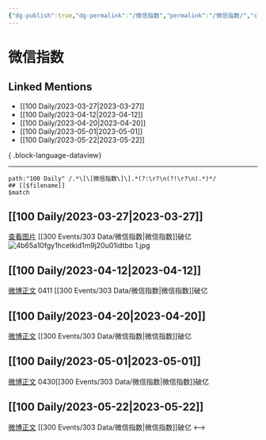 ```yaml
---
{"dg-publish":true,"dg-permalink":"/微信指数","permalink":"/微信指数/","created":"2023-03-28T14:33:25.000+08:00","updated":"2023-05-26T09:56:05.554+08:00"}
---
```


# 微信指数

## Linked Mentions
- [[100 Daily/2023-03-27\|2023-03-27]]
- [[100 Daily/2023-04-12\|2023-04-12]]
- [[100 Daily/2023-04-20\|2023-04-20]]
- [[100 Daily/2023-05-01\|2023-05-01]]
- [[100 Daily/2023-05-22\|2023-05-22]]

{ .block-language-dataview}

---

```expander
path:"100 Daily" /.*\[\[微信指数\]\].*(?:\r?\n(?!\r?\n).*)*/
## [[$filename]]
$match
```
## [[100 Daily/2023-03-27\|2023-03-27]]
[查看图片](https://wx3.sinaimg.cn/large/4b65a10fgy1hcetkid1m9j20u01idtbo.jpg) [[300 Events/303 Data/微信指数\|微信指数]]破亿
![4b65a10fgy1hcetkid1m9j20u01idtbo 1.jpg](/img/user/Attachments/4b65a10fgy1hcetkid1m9j20u01idtbo%201.jpg)
## [[100 Daily/2023-04-12\|2023-04-12]]
[微博正文](https://weibo.com/5637413637/4889630543447388) 0411 [[300 Events/303 Data/微信指数\|微信指数]]破亿 ​​​
## [[100 Daily/2023-04-20\|2023-04-20]]
[微博正文](http://weibo.com/7267061444/MCPOelCsu) [[300 Events/303 Data/微信指数\|微信指数]]破亿
## [[100 Daily/2023-05-01\|2023-05-01]]
[微博正文](http://weibo.com/5637413637/MEum8Ffut) 0430[[300 Events/303 Data/微信指数\|微信指数]]破亿
## [[100 Daily/2023-05-22\|2023-05-22]]
[微博正文](http://weibo.com/5637413637/N1Kjh6pi2) [[300 Events/303 Data/微信指数\|微信指数]]破亿
<-->